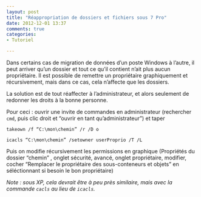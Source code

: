 ```yaml
---
layout: post
title: "Réappropriation de dossiers et fichiers sous 7 Pro"
date: 2012-12-01 13:37
comments: true
categories:
- Tutoriel

---
```


Dans certains cas de migration de données d’un poste Windows à l’autre, il peut arriver qu’un dossier et tout ce qu’il contient n’ait plus aucun propriétaire.
Il est possible de remettre un propriétaire graphiquement et récursivement, mais dans ce cas, cela n’affecte que les dossiers.

La solution est de tout réaffecter à l’administrateur, et alors seulement de redonner les droits à la bonne personne.

Pour ceci : ouvrir une invite de commandes en administrateur (rechercher `cmd`, puis clic droit et “ouvrir en tant qu’administrateur”) et taper

``` text L’administrateur devient propriétaire de tous les dossiers, sous-dossiers et fichiers
takeown /f “C:\mon\chemin” /r /D o
```

``` text L’utilisateur devient propriétaire de la racine et les fichiers/dossiers directement dedans
icacls “C:\mon\chemin” /setowner userProprio /T /L
```

Puis on modifie récursivement les permissions en graphique
(Propriétés du dossier “chemin” , onglet sécurité, avancé, onglet propriétaire, modifier, cocher “Remplacer le propriétaire des sous-conteneurs et objets” en séléctionnant si besoin le bon propriétaire)

_Note : sous XP, cela devrait être à peu près similaire, mais avec la commande `cacls` au lieu de `icacls`._